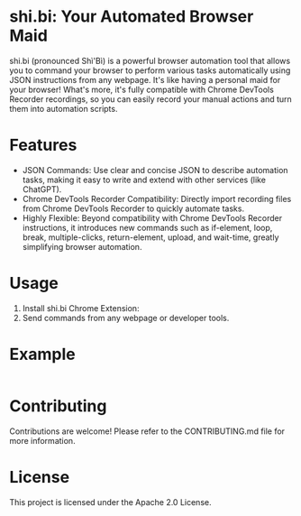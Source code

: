 # shi.bi: Your Automated Browser Maid

shi.bi (pronounced Shì'Bì) is a powerful browser automation tool that allows you to command your browser to perform various tasks automatically using JSON instructions from any webpage. It's like having a personal maid for your browser! What's more, it's fully compatible with Chrome DevTools Recorder recordings, so you can easily record your manual actions and turn them into automation scripts.

# Features
- JSON Commands: Use clear and concise JSON to describe automation tasks, making it easy to write and extend with other services (like ChatGPT).
- Chrome DevTools Recorder Compatibility: Directly import recording files from Chrome DevTools Recorder to quickly automate tasks.
- Highly Flexible: Beyond compatibility with Chrome DevTools Recorder instructions, it introduces new commands such as if-element, loop, break, multiple-clicks, return-element, upload, and wait-time, greatly simplifying browser automation.

# Usage
1. Install shi.bi Chrome Extension:
2. Send commands from any webpage or developer tools.

# Example
```javascript
```

# Contributing
Contributions are welcome! Please refer to the CONTRIBUTING.md file for more information.

# License
This project is licensed under the Apache 2.0 License.
